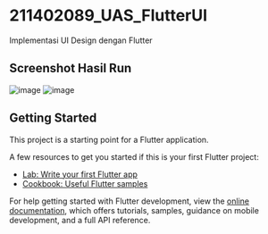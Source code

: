 # 211402089_UAS_FlutterUI
Implementasi UI Design dengan Flutter

## Screenshot Hasil Run
![image](https://github.com/albertnathaniel/211402089_UAS_FlutterUI/assets/142523228/9e2bf654-f83e-4b51-8e11-37803a65f4d2)
![image](https://github.com/albertnathaniel/211402089_UAS_FlutterUI/assets/142523228/59aa42f5-53b5-4c64-a724-eee6b68f8774)

## Getting Started

This project is a starting point for a Flutter application.

A few resources to get you started if this is your first Flutter project:

- [Lab: Write your first Flutter app](https://docs.flutter.dev/get-started/codelab)
- [Cookbook: Useful Flutter samples](https://docs.flutter.dev/cookbook)

For help getting started with Flutter development, view the
[online documentation](https://docs.flutter.dev/), which offers tutorials,
samples, guidance on mobile development, and a full API reference.
